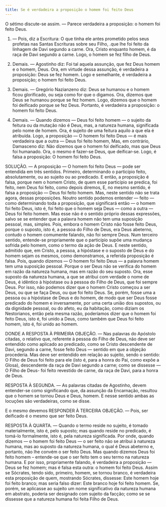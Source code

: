 ```yaml
---
title: Se é verdadeira a proposição o homem foi feito Deus
---
```


O sétimo discute-se assim. — Parece verdadeira a proposição: o homem foi feito Deus.  

1. — Pois, diz a Escritura: O que tinha ele antes prometido pelos seus profetas nas Santas Escrituras sobre seu Filho, .que lhe foi feito da linhagem de Davi segundo a carne. Ora, Cristo enquanto homem, é da raça de Davi segundo a carne. Logo, o homem se fez filho de Deus.  

2. Demais. — Agostinho diz: Foi tal aquela assunção, que fez Deus homem e o homem, Deus. Ora, em virtude dessa assunção, é verdadeira a proposição: Deus se fez homem. Logo e semelhante, é verdadeira a proposição; o homem foi feito Deus.  

3. Demais. — Gregório Nazianzeno diz: Deus se humanou e o homem ficou glorificado, ou seja como for que o digamos. Ora, dizemos que Deus se humanou porque se fez homem. Logo, dizemos que o homem foi deificado porque se fez Deus. Portanto, é verdadeira a proposição: o homem foi feito Deus.  

4. Demais. — Quando dizemos — Deus foi feito homem — o sujeito da feitura ou da mutação não é Deus, mas, a natureza humana, significada pelo nome de homem. Ora, é sujeito de uma feitura aquilo a que ela é atribuída. Logo, a proposição — O homem foi feito Deus — é mais verdadeira que a outra — Deus foi feito homem,  Mas, em contrário, Damasceno diz: Não dizemos que o homem foi deificado, mas que Deus foi humanado. Ora, o mesmo é fazer-se Deus, que deificar-se. Logo, é falsa a proposição: O homem foi feito Deus.  

SOLUÇÃO. — A proposição — O homem foi feito Deus — pode ser entendida em três sentidos. Primeiro, determinando o particípio feito, absolutamente, ou ao sujeito ou ao predicado. E então, a proposição é falsa, porque nem o homem Cristo, de quem esse particípio se predica, foi feito, nem Deus foi feito, como depois diremos, E, no mesmo sentido, é falsa a proposição — Deus foi feito homem. Mas, neste sentido não se trata agora, dessas proposições.  Noutro sentido podemos entender — feito — como determinando toda a proposição, que significará então — o homem foi feito Deus, isto é, foi feito que o homem seja Deus — como a outra — Deus foi feito homem. Mas esse não é o sentido próprio dessas expressões, salvo se se entender que a palavra homem não tem uma suposição pessoal, mas, simples. Pois, embora o homem Cristo não fosse feito Deus, porque o suposto, isto é, a pessoa do Filho de Deus, era Deus abeterno, contudo o homem comumente falando, não foi sempre Deus.  Num terceiro sentido, entende-se propriamente que o particípio supõe uma mudança sofrida pelo homem, como o termo da ação de Deus. E neste sentido, admitido que, em Cristo, a pessoa, a hipóstase e o suposto de Deus e do homem sejam os mesmos, como demonstramos, a referida proposição é falsa. Pois, quando dizemos — O homem foi feito Deus — a palavra homem tem uma suposição pessoal. Porque o ser Deus não se verifica do homem em razão da natureza humana, mas em razão do seu suposto. Ora, esse suposto da natureza humana, a que se atribui com verdade o nome de Deus, é idêntico à hipóstase ou à pessoa do Filho de Deus, que foi sempre Deus. Por isso, não podemos dizer que o homem Cristo começou a ser Deus, ou que se faça Deus, ou que foi feito Deus.  Se, porém, fosse uma a pessoa ou a hipóstase de Deus e do homem, de modo que ser Deus fosse predicado do homem e inversamente, por uma certa união dos supostos, ou da dignidade pessoal, ou do afeto, eu da habitação, como diziam os Nestorianos, então pela mesma razão, poderíamos dizer que o homem foi feito Deus, isto é, foi unido a Deus, como também que Deus foi feito homem, isto é, foi unido ao homem.  

DONDE A RESPOSTA À PRIMEIRA OBJEÇÃO. — Nas palavras do Apóstolo citadas, o relativo que, referente à pessoa do Filho de Deus, não deve ser entendido como aplicado ao predicado, como se Cristo descendente de Davi, segundo a carne, fosse feito Deus — sentido em que a objeção procederia. Mas deve ser entendido em relação ao sujeito, sendo o sentido: O Filho de Deus foi feito para ele (isto é, para a honra do Pai, como expõe a Glosa), descendente da raça de Davi segundo a carne; como se dissesse — O Filho de Deus- foi feito revestido de carne, da raça de Davi, para a honra de Deus.  

RESPOSTA À SEGUNDA. — As palavras citadas de Agostinho, devem entender-se como significando que, da assunção da Encarnação, resultou que o homem se tornou Deus e Deus, homem. E nesse sentido ambas as locuções são verdadeiras, como se disse.  

E o mesmo devemos RESPONDER À TERCEIRA OBJEÇÃO. — Pois, ser deificado é o mesmo que ser feito Deus.  

RESPOSTA À QUARTA. — Quando o termo reside no sujeito, é tomado materialmente, isto é, pelo suposto; mas quando reside no predicado, é tomá-lo formalmente, isto é, pela natureza significada. Por onde, quando dizemos — o homem foi feito Deus — o ser feito não se atribui à natureza humana, mas ao suposto da natureza humana, o qual é Deus abeterno e, portanto, não lhe convém o ser feito Deus. Mas quando dizemos Deus foi feito homem – entende-se que o ser feito tem o seu termo na natureza humana. E por isso, propriamente falando, é verdadeira a proposição — Deus se fez homem; mas é falsa esta outra: o homem foi feito Deus. Assim se Sócrates, tendo sido, primeiro, homem, se tornou branco, é verdadeira esta proposição de quem, mostrando Sócrates, dissesse: Este homem hoje foi feito branco; mas seria falso dizer: Este branco hoje foi feito homem. Se, porém, se aplicasse ao sujeito um nome significativo da natureza humana em abstrato, poderia ser designado com sujeito da facção; como se se dissesse que a natureza humana foi feita Filho de Deus.